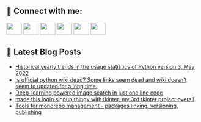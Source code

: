 ## 🔎 Connect with me:
[<img height="32" width="40" src="https://cdn.jsdelivr.net/npm/simple-icons@v5/icons/telegram.svg" />](https://t.me/bullbesh)
[<img height="32" width="40" src="https://cdn.jsdelivr.net/npm/simple-icons@v5/icons/vk.svg" />](https://vk.com/bullbesh)
[<img height="32" width="40" src="https://cdn.jsdelivr.net/npm/simple-icons@v5/icons/twitter.svg" />](https://twitter.com/bullbesh1)
[<img height="32" width="40" src="https://cdn.jsdelivr.net/npm/simple-icons@v5/icons/instagram.svg" />](https://www.instagram.com/bullbesh)
[<img height="32" width="40" src="https://cdn.jsdelivr.net/npm/simple-icons@v5/icons/reddit.svg" />](https://www.reddit.com/user/bullbesh)
[<img height="32" width="40" src="https://cdn.jsdelivr.net/npm/simple-icons@v5/icons/youtube.svg" />](https://www.youtube.com/channel/UCtfjRs6uzgq5mfm8S06WTcg)

## 📕 Latest Blog Posts
<!-- BLOG-POST-LIST:START -->
- [Historical yearly trends in the usage statistics of Python version 3, May 2022](https://www.reddit.com/r/Python/comments/ugje7m/historical_yearly_trends_in_the_usage_statistics/)
- [Is official python wiki dead? Some links seem dead and wiki doesn&#39;t seem to updated for a long time.](https://www.reddit.com/r/Python/comments/ugi1mx/is_official_python_wiki_dead_some_links_seem_dead/)
- [Deep-learning powered image search in just one line code](https://www.reddit.com/r/Python/comments/ugh63q/deeplearning_powered_image_search_in_just_one/)
- [made this login signup thingy with tkinter, my 3rd tkinter project overall](https://www.reddit.com/r/Python/comments/ugdkai/made_this_login_signup_thingy_with_tkinter_my_3rd/)
- [Tools for monorepo management - packages linking, versioning, publishing](https://www.reddit.com/r/Python/comments/ugdg0p/tools_for_monorepo_management_packages_linking/)
<!-- BLOG-POST-LIST:END -->
